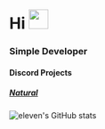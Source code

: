 <h1>Hi <img src="https://media.tenor.com/images/dc6f6c34607462dd22571347ce23957e/tenor.gif" height="35px"></h1>

<h3>Simple Developer</h3>
<h4> Discord Projects</h4>
<h5> <a href="https://music-natural.cf">Natural</a></h5>

![eleven's GitHub stats](https://github-readme-stats.vercel.app/api?username=eleventhe&show_icons=true&theme=radical)
<br>
